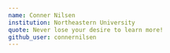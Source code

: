 ```yaml
---
name: Conner Nilsen
institution: Northeastern University
quote: Never lose your desire to learn more!
github_user: connernilsen
---
```

